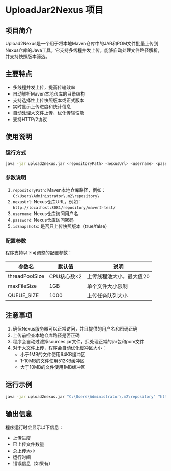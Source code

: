 # UploadJar2Nexus 项目

## 项目简介

Upload2Nexus是一个用于将本地Maven仓库中的JAR和POM文件批量上传到Nexus仓库的Java工具。它支持多线程并发上传，能够自动处理文件路径解析，并支持快照版本筛选。

## 主要特点

- 多线程并发上传，提高传输效率
- 自动解析Maven本地仓库的目录结构
- 支持选择性上传快照版本或正式版本
- 实时显示上传进度和统计信息
- 自动处理大文件上传，优化传输性能
- 支持HTTP/2协议

## 使用说明

### 运行方式

```bash
java -jar upload2nexus.jar <repositoryPath> <nexusUrl> <username> <password> <isSnapshots>
```

### 参数说明

1. `repositoryPath`: Maven本地仓库路径，例如：`C:\Users\Administrator\.m2\repository\`
2. `nexusUrl`: Nexus仓库URL，例如：`http://localhost:8081/repository/maven2-test/`
3. `username`: Nexus仓库访问用户名
4. `password`: Nexus仓库访问密码
5. `isSnapshots`: 是否只上传快照版本（true/false）

### 配置参数

程序支持以下可调整的配置参数：

| 参数名 | 默认值 | 说明 |
|--------|--------|--------|
| threadPoolSize | CPU核心数×2 | 上传线程池大小，最大值20 |
| maxFileSize | 1GB | 单个文件大小限制 |
| QUEUE_SIZE | 1000 | 上传任务队列大小 |

## 注意事项

1. 确保Nexus服务器可以正常访问，并且提供的用户名和密码正确
2. 上传前检查本地仓库路径是否正确
3. 程序会自动过滤掉sources.jar文件，只处理正常的jar包和pom文件
4. 对于大文件上传，程序会自动优化缓冲区大小：
   - 小于1MB的文件使用64KB缓冲区
   - 1-10MB的文件使用512KB缓冲区
   - 大于10MB的文件使用1MB缓冲区

## 运行示例

```bash
java -jar upload2nexus.jar "C:\Users\Administrator\.m2\repository" "http://localhost:8081/repository/maven2-test/" "admin" "admin123" "false"
```

## 输出信息

程序运行时会显示以下信息：
- 上传进度
- 已上传文件数量
- 总上传大小
- 运行时间
- 错误信息（如果有）
